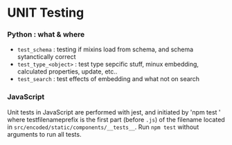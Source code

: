 UNIT Testing
============

### Python : what & where

- `test_schema` : testing if mixins load from schema, and schema sytanctically correct
- `test_type_<object>` : test type sepcific stuff, minux embedding, calculated properties, update, etc..
- `test_search` : test effects of embedding and what not on search

### JavaScript

Unit tests in JavaScript are performed with jest, and initiated by 'npm test <testfilenameprefix>' where testfilenameprefix is the first part (before `.js`) of the filename located in `src/encoded/static/components/__tests__`. Run `npm test` without arguments to run all tests.
